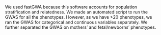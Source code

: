 We used fastGWA because this software accounts for population stratification and relatedness. We made an automated script to run the GWAS for all the phenotypes. However, as we have >20 phenotypes, we ran the GWAS for categorical and continuous variables separately. We further separated the GWAS on mothers’ and fetal/newborns’ phenotypes.
